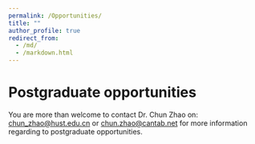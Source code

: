 ```yaml
---
permalink: /Opportunities/
title: ""
author_profile: true
redirect_from:
  - /md/
  - /markdown.html
---
```


# Postgraduate opportunities

You are more than welcome to contact Dr. Chun Zhao on: [chun_zhao@hust.edu.cn](mailto:chun_zhao@hust.edu.cn) or [chun.zhao@cantab.net](mailto:chun.zhao@cantab.net) for more information regarding to postgraduate opportunities.

